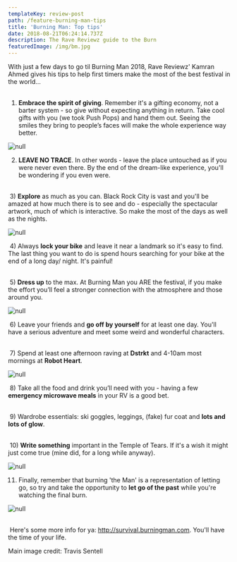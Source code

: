 ```yaml
---
templateKey: review-post
path: /feature-burning-man-tips
title: 'Burning Man: Top tips'
date: 2018-08-21T06:24:14.737Z
description: The Rave Reviewz guide to the Burn
featuredImage: /img/bm.jpg
---
```

With just a few days to go til Burning Man 2018,  Rave Reviewz' Kamran Ahmed gives his tips to help first timers make the most of the best festival in the world...
<br><br>

1) **Embrace the spirit of giving**. Remember it's a gifting economy, not a barter system - so give without expecting anything in return. Take cool gifts with you (we took Push Pops) and hand them out. Seeing the smiles they bring to people’s faces will make the whole experience way better.

![null](/img/pushpop.jpg)

2) **LEAVE NO TRACE**. In other words - leave the place untouched as if you were never even there. By the end of the dream-like experience, you'll be wondering if you even were.
<br><br>

 3) **Explore** as much as you can. Black Rock City is vast and you'll be amazed at how much there is to see and do - especially the spectacular artwork, much of which is interactive. So make the most of the days as well as the nights. 

![null](/img/statue.jpg)

 4) Always **lock your bike** and leave it near a landmark so it's easy to find. The last thing you want to do is spend hours searching for your bike at the end of a long day/ night. It's painful!
<br><br>

 5) **Dress up** to the max. At Burning Man you ARE the festival, if you make the effort you’ll feel a stronger connection with the atmosphere and those around you.

![null](/img/crew.jpg)

 6) Leave your friends and **go off by yourself** for at least one day. You'll have a serious adventure and meet some weird and wonderful characters.
<br><br>

 7) Spend at least one afternoon raving at **Dstrkt** and 4-10am most mornings at **Robot Heart**. 

![null](/img/distrkt.jpg)

 8) Take all the food and drink you’ll need with you - having a few **emergency microwave meals** in your RV is a good bet.
<br><br>

 9) Wardrobe essentials: ski goggles, leggings, (fake) fur coat and **lots and lots of glow**.
<br><br>

 10) **Write something** important in the Temple of Tears. If it's a wish it might just come true (mine did, for a long while anyway). 

![null](/img/temple.jpg)

11) Finally, remember that burning 'the Man' is a representation of letting go, so try and take the opportunity to **let go of the past** while you're watching the final burn. 

![null](/img/burn.jpg)
<br><br>

 Here's some more info for ya: http://survival.burningman.com. You'll have the time of your life.

Main image credit: Travis Sentell
